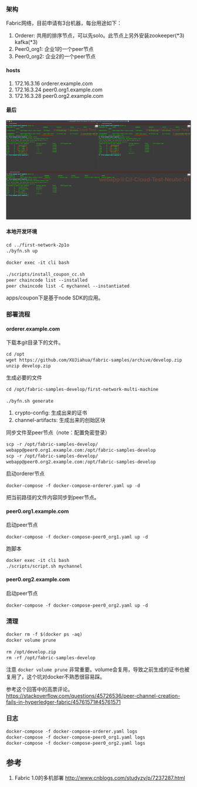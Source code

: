 ### 架构

Fabric网络，目前申请有3台机器，每台用途如下：

1. Orderer: 共用的排序节点，可以先solo。此节点上另外安装zookeeper(*3) kafka(*3)
1. Peer0_org1: 企业1的一个peer节点
1. Peer0_org2: 企业2的一个peer节点


#### hosts

1. 172.16.3.16 orderer.example.com
1. 172.16.3.24 peer0.org1.example.com
1. 172.16.3.28 peer0.org2.example.com


#### 最后

![Alt text](img/WX20190212-175559.png)


#### 本地开发环境

```
cd ../first-network-2p1o
./byfn.sh up

docker exec -it cli bash

./scripts/install_coupon_cc.sh
peer chaincode list --installed
peer chaincode list -C mychannel --instantiated
```

apps/coupon下是基于node SDK的应用。

### 部署流程

#### orderer.example.com

下载本git目录下的文件。

```
cd /opt
wget https://github.com/XUJiahua/fabric-samples/archive/develop.zip
unzip develop.zip
```

生成必要的文件

```
cd /opt/fabric-samples-develop/first-network-multi-machine

./byfn.sh generate 
```

1. crypto-config: 生成出来的证书
1. channel-artifacts: 生成出来的创始区块

同步文件至peer节点（note：配置免密登录）

```
scp -r /opt/fabric-samples-develop/ webapp@peer0.org1.example.com:/opt/fabric-samples-develop
scp -r /opt/fabric-samples-develop/ webapp@peer0.org2.example.com:/opt/fabric-samples-develop
```

启动orderer节点

`docker-compose -f docker-compose-orderer.yaml up -d`


把当前路径的文件内容同步到peer节点。

#### peer0.org1.example.com

启动peer节点

`docker-compose -f docker-compose-peer0_org1.yaml up -d`

跑脚本

```
docker exec -it cli bash
./scripts/script.sh mychannel
```

#### peer0.org2.example.com

启动peer节点

`docker-compose -f docker-compose-peer0_org2.yaml up -d`


### 清理

```
docker rm -f $(docker ps -aq)
docker volume prune

rm /opt/develop.zip
rm -rf /opt/fabric-samples-develop
```

注意 `docker volume prune` 非常重要。volume会复用，导致之前生成的证书也被复用了，这个坑对docker不熟悉很容易踩。
 
参考这个回答中的高票评论。https://stackoverflow.com/questions/45726536/peer-channel-creation-fails-in-hyperledger-fabric/45761571#45761571

### 日志

```
docker-compose -f docker-compose-orderer.yaml logs
docker-compose -f docker-compose-peer0_org1.yaml logs
docker-compose -f docker-compose-peer0_org2.yaml logs
```


## 参考

1. Fabric 1.0的多机部署 http://www.cnblogs.com/studyzy/p/7237287.html